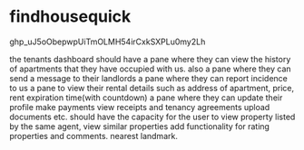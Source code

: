 # findhousequick

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

<meta name="description" content="Find your dream home with FindHouseQuick. Our experienced real estate agents can help you buy or rent a property in any location, whether you're looking for a house, apartment, condo, or commercial property. Explore our listings and search for properties based on your preferred location, price range, and other criteria. Contact us today to start your real estate journey!">

the tenants dashboard should have a pane where they can view the history of apartments that they have occupied with us.
also a pane where they can send a message to their landlords
a pane where they can report incidence to us
a pane to view their rental details such as address of apartment, price, rent expiration time(with countdown)
a pane where they can update their profile
make payments
view receipts and tenancy agreements
upload documents etc.
should have the capacity for the user to view property listed by the same agent, view similar properties
add functionality for rating properties and comments. nearest landmark.
